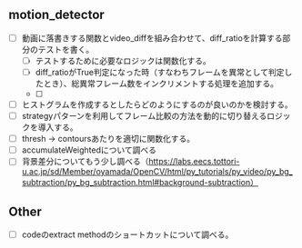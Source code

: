 ## motion_detector
- [ ] 動画に落書きする関数とvideo_diffを組み合わせて、diff_ratioを計算する部分のテストを書く。
    - [ ] テストするために必要なロジックは関数化する。
    - [ ] diff_ratioがTrue判定になった時（すなわちフレームを異常として判定したとき）、総異常フレーム数をインクリメントする処理を追加する。
    - [ ] 
- [ ] ヒストグラムを作成するとしたらどのようにするのが良いのかを検討する。
- [ ] strategyパターンを利用してフレーム比較の方法を動的に切り替えるロジックを導入する。
- [ ] thresh -> contoursあたりを適切に関数化する。
- [ ] accumulateWeightedについて調べる
- [ ] 背景差分についてもう少し調べる（https://labs.eecs.tottori-u.ac.jp/sd/Member/oyamada/OpenCV/html/py_tutorials/py_video/py_bg_subtraction/py_bg_subtraction.html#background-subtraction）

## Other
 - [ ] codeのextract methodのショートカットについて調べる。